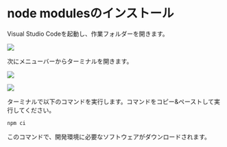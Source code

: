 # node modulesのインストール

Visual Studio Codeを起動し、作業フォルダーを開きます。

![](https://www.evernote.com/l/AAkxzTMVKuhLUaARb5o73A3vXVdBVB_gxQIB/image.png)

次にメニューバーからターミナルを開きます。

![](https://www.evernote.com/l/AAn2imSSHXFLpYnOXiTXZessAGhDmHkIjp0B/image.png)

![](https://www.evernote.com/l/AAlhpeUMRM1LyooN3JxkbVl3eGoVVkVM0UgB/image.png)

ターミナルで以下のコマンドを実行します。コマンドをコピー&ペーストして実行してください。

    npm ci

このコマンドで、開発環境に必要なソフトウェアがダウンロードされます。
